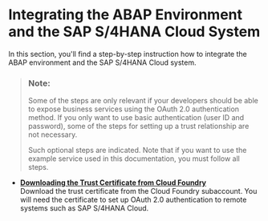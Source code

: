<!-- loio0fc600c61d0c47b388976479935b0f50 -->

# Integrating the ABAP Environment and the SAP S/4HANA Cloud System

In this section, you'll find a step-by-step instruction how to integrate the ABAP environment and the SAP S/4HANA Cloud system.

> ### Note:  
> Some of the steps are only relevant if your developers should be able to expose business services using the OAuth 2.0 authentication method. If you only want to use basic authentication \(user ID and password\), some of the steps for setting up a trust relationship are not necessary.
> 
> Such optional steps are indicated. Note that if you want to use the example service used in this documentation, you must follow all steps.

-   **[Downloading the Trust Certificate from Cloud Foundry](Downloading_the_Trust_Certificate_from_Cloud_Foundry_dbb7d4d.md "Download the trust certificate from the Cloud Foundry subaccount. You will need the certificate to set up OAuth 2.0 authentication to
		remote systems such as SAP S/4HANA Cloud.")**  
Download the trust certificate from the Cloud Foundry subaccount. You will need the certificate to set up OAuth 2.0 authentication to remote systems such as SAP S/4HANA Cloud.

